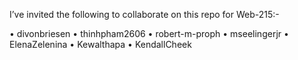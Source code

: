 I’ve invited the following to collaborate on this repo for Web-215:-

•	divonbriesen
•	thinhpham2606
•	robert-m-proph
•	mseelingerjr
•	ElenaZelenina 
•	Kewalthapa
•	KendallCheek 

